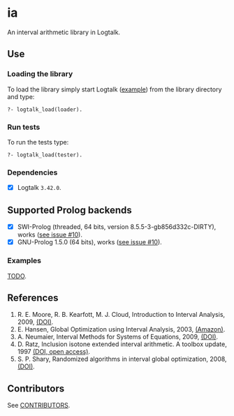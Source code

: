 # ia
An interval arithmetic library in Logtalk.

## Use
### Loading the library

To load the library simply start Logtalk ([example](https://logtalk.org/manuals/userman/programming.html#starting-logtalk)) from the library directory and type:

```
?- logtalk_load(loader).
```

### Run tests

To run the tests type:
```
?- logtalk_load(tester).
```

### Dependencies
- [x] Logtalk `3.42.0`.

## Supported Prolog backends
- [x] SWI-Prolog (threaded, 64 bits, version 8.5.5-3-gb856d332c-DIRTY), works ([see issue #10](https://github.com/mlliarm/ia/issues/10#issuecomment-1009255385)).
- [x] GNU-Prolog 1.5.0 (64 bits), works ([see issue #10](https://github.com/mlliarm/ia/issues/10#issuecomment-1009268552)).

### Examples
[TODO](https://github.com/mlliarm/ia/issues/10#issue-745885381).

## References
1. R. E. Moore, R. B. Kearfott, M. J. Cloud, Introduction to Interval Analysis, 2009, [(DOI)](https://doi.org/10.1137/1.9780898717716).
2. E. Hansen, Global Optimization using Interval Analysis, 2003, [(Amazon)](https://www.amazon.com/Global-Optimization-Using-Interval-Analysis/dp/0824740599).
3. A. Neumaier, Interval Methods for Systems of Equations, 2009, [(DOI)](https://doi.org/10.1017/CBO9780511526473).
4. D. Ratz, Inclusion isotone extended interval arithmetic. A toolbox update, 1997 [(DOI, open access)](https://publikationen.bibliothek.kit.edu/67997).
5. S. P. Shary, Randomized algorithms in interval global optimization, 2008, [(DOI)](https://doi.org/10.1134/S1995423908040083).

## Contributors
See [CONTRIBUTORS](CONTRIBUTORS.md).

